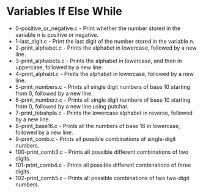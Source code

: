 # Variables If Else While

* 0-positive_or_negative.c - Print whether the number stored in the variable n is positive or negative.
* 1-last_digit.c - Print the last digit of the number stored in the variable n.
* 2-print_alphabet.c - Prints the alphabet in lowercase, followed by a new line.
* 3-print_alphabets.c - Prints the alphabet in lowercase, and then in uppercase, followed by a new line.
* 4-print_alphabt.c - Prints the alphabet in lowercase, followed by a new line.
* 5-print_numbers.c - Prints all single digit numbers of base 10 starting from 0, followed by a new line.
* 6-print_numberz.c - Prints all single digit numbers of base 10 starting from 0, followed by a new line using putchar.
* 7-print_tebahpla.c - Prints the lowercase alphabet in reverse, followed by a new line.
* 8-print_base16.c - Prints all the numbers of base 16 in lowercase, followed by a new line.
* 9-print_comb.c - Prints all possible combinations of single-digit numbers.
* 100-print_comb3.c - Prints all possible different combinations of two digits.
* 101-print_comb4.c - Prints all possible different combinations of three digits.
* 102-print_comb5.c - Prints all possible combinations of two two-digit numbers.
